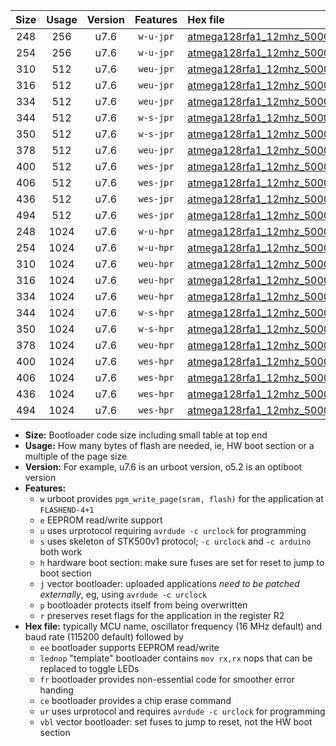 |Size|Usage|Version|Features|Hex file|
|:-:|:-:|:-:|:-:|:--|
|248|256|u7.6|`w-u-jpr`|[atmega128rfa1_12mhz_500000bps_ur_vbl.hex](https://raw.githubusercontent.com/stefanrueger/urboot/main/bootloaders/atmega128rfa1/fcpu_12mhz/500000_bps/atmega128rfa1_12mhz_500000bps_ur_vbl.hex)|
|254|256|u7.6|`w-u-jpr`|[atmega128rfa1_12mhz_500000bps_lednop_ur_vbl.hex](https://raw.githubusercontent.com/stefanrueger/urboot/main/bootloaders/atmega128rfa1/fcpu_12mhz/500000_bps/atmega128rfa1_12mhz_500000bps_lednop_ur_vbl.hex)|
|310|512|u7.6|`weu-jpr`|[atmega128rfa1_12mhz_500000bps_ee_ur_vbl.hex](https://raw.githubusercontent.com/stefanrueger/urboot/main/bootloaders/atmega128rfa1/fcpu_12mhz/500000_bps/atmega128rfa1_12mhz_500000bps_ee_ur_vbl.hex)|
|316|512|u7.6|`weu-jpr`|[atmega128rfa1_12mhz_500000bps_ee_lednop_ur_vbl.hex](https://raw.githubusercontent.com/stefanrueger/urboot/main/bootloaders/atmega128rfa1/fcpu_12mhz/500000_bps/atmega128rfa1_12mhz_500000bps_ee_lednop_ur_vbl.hex)|
|334|512|u7.6|`weu-jpr`|[atmega128rfa1_12mhz_500000bps_ee_lednop_fr_ur_vbl.hex](https://raw.githubusercontent.com/stefanrueger/urboot/main/bootloaders/atmega128rfa1/fcpu_12mhz/500000_bps/atmega128rfa1_12mhz_500000bps_ee_lednop_fr_ur_vbl.hex)|
|344|512|u7.6|`w-s-jpr`|[atmega128rfa1_12mhz_500000bps_vbl.hex](https://raw.githubusercontent.com/stefanrueger/urboot/main/bootloaders/atmega128rfa1/fcpu_12mhz/500000_bps/atmega128rfa1_12mhz_500000bps_vbl.hex)|
|350|512|u7.6|`w-s-jpr`|[atmega128rfa1_12mhz_500000bps_lednop_vbl.hex](https://raw.githubusercontent.com/stefanrueger/urboot/main/bootloaders/atmega128rfa1/fcpu_12mhz/500000_bps/atmega128rfa1_12mhz_500000bps_lednop_vbl.hex)|
|378|512|u7.6|`weu-jpr`|[atmega128rfa1_12mhz_500000bps_ee_lednop_fr_ce_ur_vbl.hex](https://raw.githubusercontent.com/stefanrueger/urboot/main/bootloaders/atmega128rfa1/fcpu_12mhz/500000_bps/atmega128rfa1_12mhz_500000bps_ee_lednop_fr_ce_ur_vbl.hex)|
|400|512|u7.6|`wes-jpr`|[atmega128rfa1_12mhz_500000bps_ee_vbl.hex](https://raw.githubusercontent.com/stefanrueger/urboot/main/bootloaders/atmega128rfa1/fcpu_12mhz/500000_bps/atmega128rfa1_12mhz_500000bps_ee_vbl.hex)|
|406|512|u7.6|`wes-jpr`|[atmega128rfa1_12mhz_500000bps_ee_lednop_vbl.hex](https://raw.githubusercontent.com/stefanrueger/urboot/main/bootloaders/atmega128rfa1/fcpu_12mhz/500000_bps/atmega128rfa1_12mhz_500000bps_ee_lednop_vbl.hex)|
|436|512|u7.6|`wes-jpr`|[atmega128rfa1_12mhz_500000bps_ee_lednop_fr_vbl.hex](https://raw.githubusercontent.com/stefanrueger/urboot/main/bootloaders/atmega128rfa1/fcpu_12mhz/500000_bps/atmega128rfa1_12mhz_500000bps_ee_lednop_fr_vbl.hex)|
|494|512|u7.6|`wes-jpr`|[atmega128rfa1_12mhz_500000bps_ee_lednop_fr_ce_vbl.hex](https://raw.githubusercontent.com/stefanrueger/urboot/main/bootloaders/atmega128rfa1/fcpu_12mhz/500000_bps/atmega128rfa1_12mhz_500000bps_ee_lednop_fr_ce_vbl.hex)|
|248|1024|u7.6|`w-u-hpr`|[atmega128rfa1_12mhz_500000bps_ur.hex](https://raw.githubusercontent.com/stefanrueger/urboot/main/bootloaders/atmega128rfa1/fcpu_12mhz/500000_bps/atmega128rfa1_12mhz_500000bps_ur.hex)|
|254|1024|u7.6|`w-u-hpr`|[atmega128rfa1_12mhz_500000bps_lednop_ur.hex](https://raw.githubusercontent.com/stefanrueger/urboot/main/bootloaders/atmega128rfa1/fcpu_12mhz/500000_bps/atmega128rfa1_12mhz_500000bps_lednop_ur.hex)|
|310|1024|u7.6|`weu-hpr`|[atmega128rfa1_12mhz_500000bps_ee_ur.hex](https://raw.githubusercontent.com/stefanrueger/urboot/main/bootloaders/atmega128rfa1/fcpu_12mhz/500000_bps/atmega128rfa1_12mhz_500000bps_ee_ur.hex)|
|316|1024|u7.6|`weu-hpr`|[atmega128rfa1_12mhz_500000bps_ee_lednop_ur.hex](https://raw.githubusercontent.com/stefanrueger/urboot/main/bootloaders/atmega128rfa1/fcpu_12mhz/500000_bps/atmega128rfa1_12mhz_500000bps_ee_lednop_ur.hex)|
|334|1024|u7.6|`weu-hpr`|[atmega128rfa1_12mhz_500000bps_ee_lednop_fr_ur.hex](https://raw.githubusercontent.com/stefanrueger/urboot/main/bootloaders/atmega128rfa1/fcpu_12mhz/500000_bps/atmega128rfa1_12mhz_500000bps_ee_lednop_fr_ur.hex)|
|344|1024|u7.6|`w-s-hpr`|[atmega128rfa1_12mhz_500000bps.hex](https://raw.githubusercontent.com/stefanrueger/urboot/main/bootloaders/atmega128rfa1/fcpu_12mhz/500000_bps/atmega128rfa1_12mhz_500000bps.hex)|
|350|1024|u7.6|`w-s-hpr`|[atmega128rfa1_12mhz_500000bps_lednop.hex](https://raw.githubusercontent.com/stefanrueger/urboot/main/bootloaders/atmega128rfa1/fcpu_12mhz/500000_bps/atmega128rfa1_12mhz_500000bps_lednop.hex)|
|378|1024|u7.6|`weu-hpr`|[atmega128rfa1_12mhz_500000bps_ee_lednop_fr_ce_ur.hex](https://raw.githubusercontent.com/stefanrueger/urboot/main/bootloaders/atmega128rfa1/fcpu_12mhz/500000_bps/atmega128rfa1_12mhz_500000bps_ee_lednop_fr_ce_ur.hex)|
|400|1024|u7.6|`wes-hpr`|[atmega128rfa1_12mhz_500000bps_ee.hex](https://raw.githubusercontent.com/stefanrueger/urboot/main/bootloaders/atmega128rfa1/fcpu_12mhz/500000_bps/atmega128rfa1_12mhz_500000bps_ee.hex)|
|406|1024|u7.6|`wes-hpr`|[atmega128rfa1_12mhz_500000bps_ee_lednop.hex](https://raw.githubusercontent.com/stefanrueger/urboot/main/bootloaders/atmega128rfa1/fcpu_12mhz/500000_bps/atmega128rfa1_12mhz_500000bps_ee_lednop.hex)|
|436|1024|u7.6|`wes-hpr`|[atmega128rfa1_12mhz_500000bps_ee_lednop_fr.hex](https://raw.githubusercontent.com/stefanrueger/urboot/main/bootloaders/atmega128rfa1/fcpu_12mhz/500000_bps/atmega128rfa1_12mhz_500000bps_ee_lednop_fr.hex)|
|494|1024|u7.6|`wes-hpr`|[atmega128rfa1_12mhz_500000bps_ee_lednop_fr_ce.hex](https://raw.githubusercontent.com/stefanrueger/urboot/main/bootloaders/atmega128rfa1/fcpu_12mhz/500000_bps/atmega128rfa1_12mhz_500000bps_ee_lednop_fr_ce.hex)|

- **Size:** Bootloader code size including small table at top end
- **Usage:** How many bytes of flash are needed, ie, HW boot section or a multiple of the page size
- **Version:** For example, u7.6 is an urboot version, o5.2 is an optiboot version
- **Features:**
  + `w` urboot provides `pgm_write_page(sram, flash)` for the application at `FLASHEND-4+1`
  + `e` EEPROM read/write support
  + `u` uses urprotocol requiring `avrdude -c urclock` for programming
  + `s` uses skeleton of STK500v1 protocol; `-c urclock` and `-c arduino` both work
  + `h` hardware boot section: make sure fuses are set for reset to jump to boot section
  + `j` vector bootloader: uploaded applications *need to be patched externally*, eg, using `avrdude -c urclock`
  + `p` bootloader protects itself from being overwritten
  + `r` preserves reset flags for the application in the register R2
- **Hex file:** typically MCU name, oscillator frequency (16 MHz default) and baud rate (115200 default) followed by
  + `ee` bootloader supports EEPROM read/write
  + `lednop` "template" bootloader contains `mov rx,rx` nops that can be replaced to toggle LEDs
  + `fr` bootloader provides non-essential code for smoother error handing
  + `ce` bootloader provides a chip erase command
  + `ur` uses urprotocol and requires `avrdude -c urclock` for programming
  + `vbl` vector bootloader: set fuses to jump to reset, not the HW boot section
